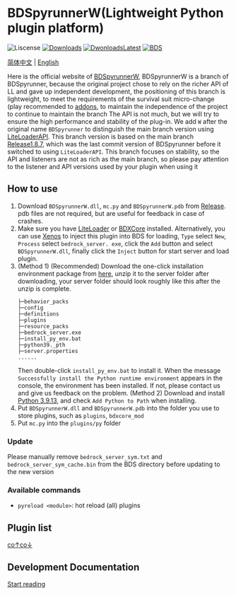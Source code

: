 # BDSpyrunnerW(Lightweight Python plugin platform)

![Liscense](https://img.shields.io/github/license/WillowSauceR/BDSpyrunnerW?style=for-the-badge)
[![Downloads](https://img.shields.io/github/downloads/WillowSauceR/BDSpyrunnerW/total?style=for-the-badge)](https://github.com/WillowSauceR/BDSpyrunnerW/releases/latest)
[![DwonloadsLatest](https://img.shields.io/github/downloads/WillowSauceR/BDSpyrunnerW/latest/total?label=DOWNLOAD@LATEST&style=for-the-badge)](https://github.com/WillowSauceR/BDSpyrunnerW/releases/latest)
[![BDS](https://img.shields.io/badge/BDS-1.19.70.02-blue?style=for-the-badge)](https://www.minecraft.net/download/server/bedrock)

[简体中文](https://pyr.jfishing.love/zh_Hans/) | [English](/)

Here is the official website of [BDSpyrunnerW](https://github.com/WillowSauceR/BDSpyrunnerW/ "Github page"), BDSpyrunnerW is a branch of BDSpyrunner, because the original project chose to rely on the richer API of LL and gave up independent development, the positioning of this branch is lightweight, to meet the requirements of the survival suit micro-change (play recommended to [addons](https://mcpedl.com/ "find addons"), to maintain the independence of the project to continue to maintain the branch The API is not much, but we will try to ensure the high performance and stability of the plug-in. We add ``W`` after the original name ``BDSpyrunner`` to distinguish the main branch version using [LiteLoaderAPI](https://github.com/LiteLDev/LiteLoaderBDS/). This branch version is based on the main branch [Release1.8.7](https://github.com/twoone-3/BDSpyrunner/tree/f7645c3e69bf505d4207f76932c28665fff576fe "Github page"), which was the last commit version of BDSpyrunner before it switched to using ``LiteLoaderAPI``. This branch focuses on stability, so the API and listeners are not as rich as the main branch, so please pay attention to the listener and API versions used by your plugin when using it

## How to use

1. Download ``BDSpyrunnerW.dll``, ``mc.py`` and ``BDSpyrunnerW.pdb`` from [Release](https://github.com/WillowSauceR/BDSpyrunnerW/releases/latest). pdb files are not required, but are useful for feedback in case of crashes.
2. Make sure you have [LiteLoader](https://github.com/LiteLDev/LiteLoaderBDS) or [BDXCore](https://github.com/jfishing/BDXCore) installed. Alternatively, you can use [Xenos](https://github.com/DarthTon/Xenos/releases/latest) to inject this plugin into BDS for loading, ``Type`` select ``New``, ``Process`` select ``bedrock_server. exe``, click the ``Add`` button and select ``BDSpyrunnerW.dll``, finally click the ``Inject`` button for start server and load plugin.
3. (Method 1) (Recommended) Download the one-click installation environment package from [here](https://pyr.jfishing.love/plugins/setup_pyrw_runtime.zip), unzip it to the server folder after downloading, your server folder should look roughly like this after the unzip is complete.
   ```Folder Structure
   ├─behavior_packs
   ├─config
   ├─definitions
   ├─plugins
   ├─resource_packs
   ├─bedrock_server.exe
   ├─install_py_env.bat
   ├─python39._pth
   ├─server.properties
   ......
   ```
   Then double-click ``install_py_env.bat`` to install it. When the message ``Successfully install the Python runtime environment`` appears in the console, the environment has been installed. If not, please contact us and give us feedback on the problem.
   (Method 2) Download and install [Python 3.9.13](https://www.python.org/ftp/python/3.9.13/python-3.9.13-amd64.exe), and check ``Add Python to Path`` when installing.
4. Put ``BDSpyrunnerW.dll`` and ``BDSpyrunnerW.pdb`` into the folder you use to store plugins, such as ``plugins``, ``bdxcore_mod``
5. Put ``mc.py`` into the ``plugins/py`` folder

### Update

Please manually remove ``bedrock_server_sym.txt`` and ``bedrock_server_sym_cache.bin`` from the BDS directory before updating to the new version

### Available commands

* ``pyreload <module>``: hot reload (all) plugins

## Plugin list

[co↑co↓](plugins/README.md "here")

## Development Documentation

[Start reading](docs/README.md)
